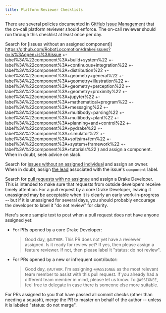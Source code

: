 ```yaml
---
title: Platform Reviewer Checklists
---
```


There are several policies documented in [GitHub Issue Management](/issues.html)
that the on-call platform reviewer should enforce.  The on-call
reviewer should run through this checklist at least once per day.

Search for
[issues without an assigned component](
https://github.com/RobotLocomotion/drake/issues?q=is%3Aopen+is%3Aissue
+-label%3A%22component%3A+build+system%22
+-label%3A%22component%3A+continuous+integration%22
+-label%3A%22component%3A+distribution%22
+-label%3A%22component%3A+geometry+general%22
+-label%3A%22component%3A+geometry+illustration%22
+-label%3A%22component%3A+geometry+perception%22
+-label%3A%22component%3A+geometry+proximity%22
+-label%3A%22component%3A+jupyter%22
+-label%3A%22component%3A+mathematical+program%22
+-label%3A%22component%3A+messaging%22
+-label%3A%22component%3A+multibody+parsing%22
+-label%3A%22component%3A+multibody+plant%22
+-label%3A%22component%3A+planning+and+control%22
+-label%3A%22component%3A+pydrake%22
+-label%3A%22component%3A+simulator%22
+-label%3A%22component%3A+softsim+fem%22
+-label%3A%22component%3A+system+framework%22
+-label%3A%22component%3A+tutorials%22
)
and assign a component.  When in doubt, seek advice on slack.

Search for
[issues without an assigned individual](https://github.com/RobotLocomotion/drake/issues?q=is%3Aissue+is%3Aopen+no%3Aassignee)
and assign an owner.  When in doubt, assign [the lead](/issues.html#component)
associated with the issue's ``component`` label.

Search for [pull requests with no assignee](https://github.com/RobotLocomotion/drake/pulls?q=is%3Aopen+is%3Apr+no%3Aassignee+-label%3A%22status%3A+do+not+review%22+draft%3Afalse)
and assign a Drake Developer.  This is intended to make sure that
requests from outside developers receive timely attention.  For a pull request
by a core Drake Developer, leaving it unassigned may be acceptable when it is
clearly an early work-in-progress -- but if it is unassigned for several days,
you should probably encourage the developer to label it "do not review" for
clarity.

Here's some sample text to post when a pull request does not have anyone
assigned yet:

* For PRs opened by a core Drake Developer:

  > Good day, ``@AUTHOR``.  This PR does not yet have a reviewer assigned.
  > Is it ready for review yet?
  > If yes, then please assign a feature reviewer.
  > If not, then please label it "status: do not review".

* For PRs opened by a new or infrequent contributor:

  > Good day, ``@AUTHOR``.  I'm assigning ``+@ASSIGNEE`` as the most relevant
  > team member to assist with this pull request.  If you already had a
  > different team member in mind, please let us know.  To ``@ASSIGNEE``,
  > feel free to delegate in case there is someone else more suitable.

For PRs assigned to you that have passed all commit checks (other than needing
a squash), merge the PR to master on behalf of the author -- unless it is
labeled "status: do not merge".
